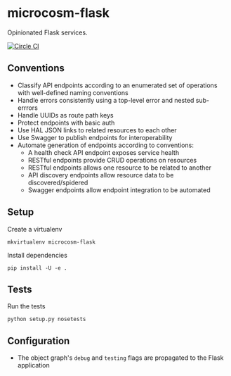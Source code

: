 # microcosm-flask

Opinionated Flask services.

[![Circle CI](https://circleci.com/gh/globality-corp/microcosm-flask/tree/develop.svg?style=svg)](https://circleci.com/gh/globality-corp/microcosm-flask/tree/develop)


## Conventions

 - Classify API endpoints according to an enumerated set of operations with well-defined naming conventions
 - Handle errors consistently using a top-level error and nested sub-errrors
 - Handle UUIDs as route path keys
 - Protect endpoints with basic auth
 - Use HAL JSON links to related resources to each other
 - Use Swagger to publish endpoints for interoperability
 - Automate generation of endpoints according to conventions:
    - A health check API endpoint exposes service health
    - RESTful endpoints provide CRUD operations on resources
    - RESTful endpoints allows one resource to be related to another
    - API discovery endpoints allow resource data to be discovered/spidered
    - Swagger endpoints allow endpoint integration to be automated

## Setup

Create a virtualenv

```
mkvirtualenv microcosm-flask
```

Install dependencies

```
pip install -U -e .
```

## Tests

Run the tests

```
python setup.py nosetests
```


## Configuration

 - The object graph's `debug` and `testing` flags are propagated to the Flask application

